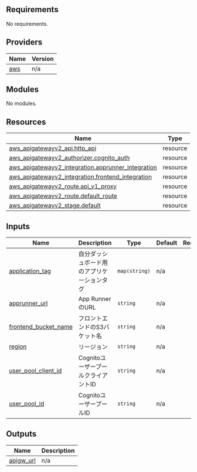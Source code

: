 <!-- BEGIN_TF_DOCS -->
## Requirements

No requirements.

## Providers

| Name | Version |
|------|---------|
| <a name="provider_aws"></a> [aws](#provider\_aws) | n/a |

## Modules

No modules.

## Resources

| Name | Type |
|------|------|
| [aws_apigatewayv2_api.http_api](https://registry.terraform.io/providers/hashicorp/aws/latest/docs/resources/apigatewayv2_api) | resource |
| [aws_apigatewayv2_authorizer.cognito_auth](https://registry.terraform.io/providers/hashicorp/aws/latest/docs/resources/apigatewayv2_authorizer) | resource |
| [aws_apigatewayv2_integration.apprunner_integration](https://registry.terraform.io/providers/hashicorp/aws/latest/docs/resources/apigatewayv2_integration) | resource |
| [aws_apigatewayv2_integration.frontend_integration](https://registry.terraform.io/providers/hashicorp/aws/latest/docs/resources/apigatewayv2_integration) | resource |
| [aws_apigatewayv2_route.api_v1_proxy](https://registry.terraform.io/providers/hashicorp/aws/latest/docs/resources/apigatewayv2_route) | resource |
| [aws_apigatewayv2_route.default_route](https://registry.terraform.io/providers/hashicorp/aws/latest/docs/resources/apigatewayv2_route) | resource |
| [aws_apigatewayv2_stage.default](https://registry.terraform.io/providers/hashicorp/aws/latest/docs/resources/apigatewayv2_stage) | resource |

## Inputs

| Name | Description | Type | Default | Required |
|------|-------------|------|---------|:--------:|
| <a name="input_application_tag"></a> [application\_tag](#input\_application\_tag) | 自分ダッシュボード用のアプリケーションタグ | `map(string)` | n/a | yes |
| <a name="input_apprunner_url"></a> [apprunner\_url](#input\_apprunner\_url) | App RunnerのURL | `string` | n/a | yes |
| <a name="input_frontend_bucket_name"></a> [frontend\_bucket\_name](#input\_frontend\_bucket\_name) | フロントエンドのS3バケット名 | `string` | n/a | yes |
| <a name="input_region"></a> [region](#input\_region) | リージョン | `string` | n/a | yes |
| <a name="input_user_pool_client_id"></a> [user\_pool\_client\_id](#input\_user\_pool\_client\_id) | CognitoユーザープールクライアントID | `string` | n/a | yes |
| <a name="input_user_pool_id"></a> [user\_pool\_id](#input\_user\_pool\_id) | CognitoユーザープールID | `string` | n/a | yes |

## Outputs

| Name | Description |
|------|-------------|
| <a name="output_apigw_url"></a> [apigw\_url](#output\_apigw\_url) | n/a |
<!-- END_TF_DOCS -->